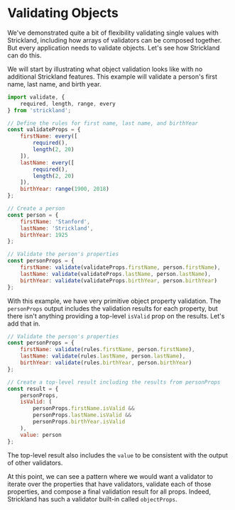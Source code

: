 # Validating Objects

We've demonstrated quite a bit of flexibility validating single values with Strickland, including how arrays of validators can be composed together. But every application needs to validate objects. Let's see how Strickland can do this.

We will start by illustrating what object validation looks like with no additional Strickland features. This example will validate a person's first name, last name, and birth year.

``` jsx
import validate, {
    required, length, range, every
} from 'strickland';

// Define the rules for first name, last name, and birthYear
const validateProps = {
    firstName: every([
        required(),
        length(2, 20)
    ]),
    lastName: every([
        required(),
        length(2, 20)
    ]),
    birthYear: range(1900, 2018)
};

// Create a person
const person = {
    firstName: 'Stanford',
    lastName: 'Strickland',
    birthYear: 1925
};

// Validate the person's properties
const personProps = {
    firstName: validate(validateProps.firstName, person.firstName),
    lastName: validate(validateProps.lastName, person.lastName),
    birthYear: validate(validateProps.birthYear, person.birthYear)
};
```

With this example, we have very primitive object property validation. The `personProps` output includes the validation results for each property, but there isn't anything providing a top-level `isValid` prop on the results. Let's add that in.

``` jsx
// Validate the person's properties
const personProps = {
    firstName: validate(rules.firstName, person.firstName),
    lastName: validate(rules.lastName, person.lastName),
    birthYear: validate(rules.birthYear, person.birthYear)
};

// Create a top-level result including the results from personProps
const result = {
    personProps,
    isValid: (
        personProps.firstName.isValid &&
        personProps.lastName.isValid &&
        personProps.birthYear.isValid
    ),
    value: person
};
```

The top-level result also includes the `value` to be consistent with the output of other validators.

At this point, we can see a pattern where we would want a validator to iterate over the properties that have validators, validate each of those properties, and compose a final validation result for all props. Indeed, Strickland has such a validator built-in called `objectProps`.
